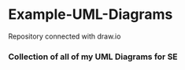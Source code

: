 # Example-UML-Diagrams
Repository connected with draw.io 


### Collection of all of my UML Diagrams for SE
